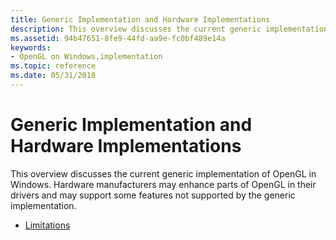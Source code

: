 ```yaml
---
title: Generic Implementation and Hardware Implementations
description: This overview discusses the current generic implementation of OpenGL in Windows.
ms.assetid: 94b47651-8fe9-44fd-aa9e-fc0bf489e14a
keywords:
- OpenGL on Windows,implementation
ms.topic: reference
ms.date: 05/31/2018
---
```


# Generic Implementation and Hardware Implementations

This overview discusses the current generic implementation of OpenGL in Windows. Hardware manufacturers may enhance parts of OpenGL in their drivers and may support some features not supported by the generic implementation.

-   [Limitations](limitations.md)

 

 





